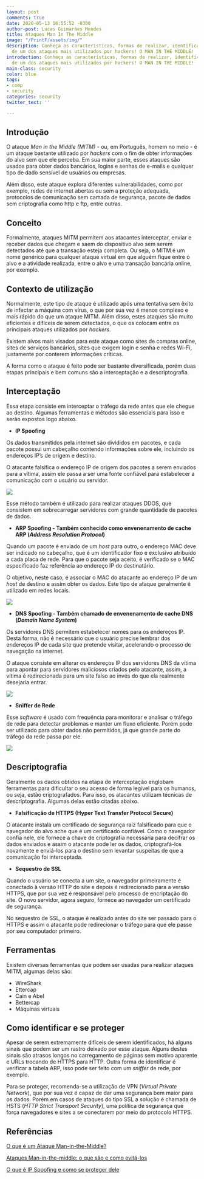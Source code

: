 ```yaml
---
layout: post
comments: true
date: 2020-05-13 16:55:52 -0300
author-post: Lucas Guimarães Mendes
title: Ataques Man In The Middle
image: "/PrintF/assets/img/"
description: Conheça as características, formas de realizar, identificar e se defender
  de um dos ataques mais utilizados por hackers! O MAN IN THE MIDDLE!
introduction: Conheça as características, formas de realizar, identificar e se defender
  de um dos ataques mais utilizados por hackers! O MAN IN THE MIDDLE!
main-class: security
color: blue
tags:
- comp
- security
categories: security
twitter_text: ''

---
```

## Introdução

O ataque *Man in the Middle (MITM)* - ou, em Português, homem no meio - é um ataque bastante utilizado por *hackers* com o fim de obter informações do alvo sem que ele perceba. Em sua maior parte, esses ataques são usados para obter dados bancários, logins e senhas de e-mails e qualquer tipo de dado sensível de usuários ou empresas.

Além disso, este ataque explora diferentes vulnerabilidades, como por exemplo, redes de internet abertas ou sem a proteção adequada, protocolos de comunicação sem camada de segurança, pacote de dados sem criptografia como http e ftp, entre outras.

## Conceito

Formalmente, ataques MITM permitem aos atacantes interceptar, enviar e receber dados que chegam e saem do dispositivo alvo sem serem detectados até que a transação esteja completa. Ou seja, o MITM é um nome genérico para qualquer ataque virtual em que alguém fique entre o alvo e a atividade realizada, entre o alvo e uma transação bancária online, por exemplo.

## Contexto de utilização

Normalmente, este tipo de ataque é utilizado após uma tentativa sem êxito de infectar a máquina com vírus, o que por sua vez é menos complexo e mais rápido do que um ataque MITM. Além disso, estes ataques são muito eficientes e difíceis de serem detectados, o que os colocam entre os principais ataques utilizados por *hackers*.

Existem alvos mais visados para este ataque como sites de compras online, sites de serviços bancários, sites que exigem login e senha e redes Wi-Fi, justamente por  conterem informações críticas.

A forma como o ataque é feito pode ser bastante diversificada, porém duas etapas principais e bem comuns são a interceptação e a descriptografia.

## Interceptação

Essa etapa consiste em interceptar o tráfego da rede antes que ele chegue ao destino. Algumas ferramentas e métodos são essenciais para isso e serão expostos logo abaixo.

* **IP Spoofing**

Os dados transmitidos pela internet são divididos em pacotes, e cada pacote possui um cabeçalho contendo informações sobre ele, incluindo os endereços IP’s de origem e destino.

O atacante falsifica o endereço IP de origem dos pacotes a serem enviados para a vítima, assim ele passa a ser uma fonte confiável para estabelecer a comunicação com o usuário ou servidor.

![](/PrintF/assets/img/downloads/imagem1.png)

Esse método também é utilizado para realizar ataques DDOS, que consistem em sobrecarregar servidores com grande quantidade de pacotes de dados.

* **ARP Spoofing - Também conhecido como envenenamento de cache ARP (*Address Resolution Protocol*)**

Quando um pacote é enviado de um *host* para outro, o endereço MAC deve ser indicado no cabeçalho, que é um identificador fixo e exclusivo atribuído a cada placa de rede. Para que o pacote seja aceito, é verificado se o MAC especificado faz referência ao endereço IP do destinatário.

O objetivo, neste caso, é associar o MAC do atacante ao endereço IP de um *host* de destino e assim obter os dados.  Este tipo de ataque geralmente é utilizado em redes locais.

![](/PrintF/assets/img/downloads/imagem2.png)

* **DNS Spoofing - Também chamado de envenenamento de cache DNS (*Domain Name System*)**

Os servidores DNS permitem estabelecer nomes para os endereços IP. Desta forma, não é necessário que o usuário precise lembrar dos endereços IP de cada site que pretende visitar, acelerando o processo de navegação na internet.

O ataque consiste em alterar os endereços IP dos servidores DNS da vítima para apontar para servidores maliciosos criados pelo atacante, assim, a vítima é redirecionada para um site falso ao invés do que ela realmente desejaria entrar.

![](/PrintF/assets/img/downloads/imagem3.png)

* **Sniffer de Rede**

Esse *software* é usado com frequência para monitorar e analisar o tráfego de rede para detectar problemas e manter um fluxo eficiente. Porém pode ser utilizado para obter dados não permitidos, já que grande parte do tráfego da rede passa por ele.

![](/PrintF/assets/img/downloads/imagem4.png)

## Descriptografia

Geralmente os dados obtidos na etapa de interceptação englobam ferramentas para dificultar o seu acesso de forma legível para os humanos, ou seja, estão criptografados. Para isso, os atacantes utilizam técnicas de descriptografia. Algumas delas estão citadas abaixo.

* **Falsificação de HTTPS (Hyper Text Transfer Protocol Secure)**

O atacante instala um certificado de segurança raiz falsificado para que o navegador do alvo ache que é um certificado confiável. Como o navegador confia nele, ele fornece a chave de criptografia necessária para decifrar os dados enviados e assim o atacante pode ler os dados, criptografá-los novamente e enviá-los para o destino sem levantar suspeitas de que a comunicação foi interceptada.

* **Sequestro de SSL**

Quando o usuário se conecta a um site, o navegador primeiramente é conectado à versão HTTP do site e depois é redirecionado para a versão HTTPS, que por sua vez é responsável pelo processo de encriptação do site. O novo servidor, agora seguro, fornece ao navegador um certificado de segurança.

No sequestro de SSL, o ataque é realizado antes do site ser passado para o HTTPS e assim o atacante pode redirecionar o tráfego para que ele passe por seu computador primeiro.

## Ferramentas

Existem diversas ferramentas que podem ser usadas para realizar ataques MITM, algumas delas são:

* WireShark
* Ettercap
* Cain e Abel
* Bettercap
* Máquinas virtuais

## Como identificar e se proteger

Apesar de serem extremamente difíceis de serem identificados, há alguns sinais que podem ser um rastro deixado por esse ataque. Alguns destes sinais são atrasos longos no carregamento de páginas sem motivo aparente e URLs trocando de HTTPS para HTTP. Outra forma de identificar é verificar a tabela ARP, isso pode ser feito com um *sniffer* de rede, por exemplo.

Para se proteger, recomenda-se a utilização de VPN (*Virtual Private Network*), que por sua vez é capaz de dar uma segurança bem maior para os dados. Porém em casos de ataques do tipo SSL a solução é chamada de HSTS (*HTTP Strict Transport Security*), uma política de segurança que força navegadores e sites a se conectarem por meio do protocolo HTTPS.

## Referências

[O que é um Ataque Man-in-the-Middle?](https://www.kaspersky.com.br/blog/what-is-a-man-in-the-middle-attack/462)

[Ataques Man-in-the-middle: o que são e como evitá-los](https://www.avg.com/pt/signal/man-in-the-middle-attack)

[O que é IP Spoofing e como se proteger dele](https://www.binarionet.com.br/2019/07/22/o-que-e-ip-spoofing-e-como-se-proteger-dele/)
